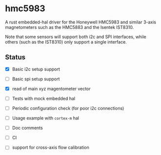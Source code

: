 # hmc5983

A rust embedded-hal driver for the 
Honeywell HMC5983 
and similar 3-axis magnetometers
such as the 
HMC5883 and the
Isentek IST8310. 

Note that some sensors will support both i2c and SPI
interfaces, while others (such as the IST8310) only
support a single interface.

## Status

- [x] Basic i2c setup support
- [ ] Basic spi setup support
- [x] read of main xyz magentometer vector
- [ ] Tests with mock embedded hal
- [ ] Periodic configuration check (for poor i2c connections)
- [ ] Usage example with `cortex-m` hal
- [ ] Doc comments
- [ ] CI
- [ ] support for cross-axis flow calibration





